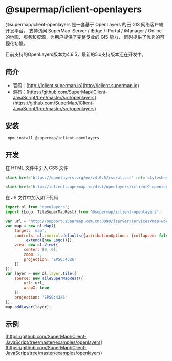 # @supermap/iclient-openlayers

@supermap/iclient-openlayers 是一套基于 OpenLayers 的云 GIS 网络客户端开发平台， 支持访问 SuperMap iServer / iEdge / iPortal / iManager / Online 的地图、服务和资源，为用户提供了完整专业的 GIS 能力， 同时提供了优秀的可视化功能。

目前支持的OpenLayers版本为4.6.5，最新的5.x支持版本还在开发中。

## 简介
* 官网：[http://iclient.supermap.io](http://iclient.supermap.io)
* 源码：[https://github.com/SuperMap/iClient-JavaScript/tree/master/src/openlayers](https://github.com/SuperMap/iClient-JavaScript/tree/master/src/openlayers)

## 安装

```
 npm install @supermap/iclient-openlayers
```

## 开发

在 HTML 文件中引入 CSS  文件

```html
<link href='https://openlayers.org/en/v4.6.5/css/ol.css' rel='stylesheet' />

<link href='http://iclient.supermap.io/dist/openlayers/iclient9-openlayers.min.css' rel='stylesheet' />

```
在 JS 文件中加入如下代码

```js
import ol from 'openlayers';
import {Logo, TileSuperMapRest} from '@supermap/iclient-openlayers';

var url = "http://support.supermap.com.cn:8090/iserver/services/map-world/rest/maps/World";
var map = new ol.Map({
    target: 'map',
    controls: ol.control.defaults({attributionOptions: {collapsed: false}})
        .extend([new Logo()]),
    view: new ol.View({
        center: [0, 0],
        zoom: 2,
        projection: 'EPSG:4326'
    })
});
var layer = new ol.layer.Tile({
    source: new TileSuperMapRest({
        url: url,
        wrapX: true
    }),
    projection: 'EPSG:4326'
});
map.addLayer(layer);
```

## 示例
 [https://github.com/SuperMap/iClient-JavaScript/tree/master/examples/openlayers](https://github.com/SuperMap/iClient-JavaScript/tree/master/examples/openlayers)
